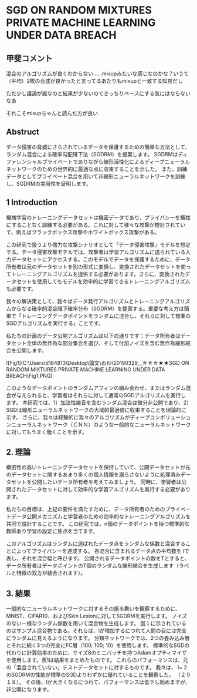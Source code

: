 ﻿# SGD ON RANDOM MIXTURES PRIVATE MACHINE LEARNING UNDER DATA BREACH

## 甲斐コメント

混合のアルゴリズムが良くわからない……mixupみたいな感じなのかな？いうて（平均）2枚の合成が良かったと言ってるあたりもmixupと一致する知見だし

ただ少し議論が雑なのと結果が少ないのできっちりベースにする気にはならないなあ

それこそmixupちゃんと読んだ方が良い


## Abstruct

データ侵害の脅威にさらされているデータを保護するための簡単な方法として、ランダム混合による確率勾配降下法（SGDRM）を提案します。 SGDRMはディファレンシャルプライベートでありながら線形活性化によるディープニューラルネットワークのための世界的に最適な点に収束することを示した。 また、訓練データとしてプライベート混合を用いて非線形ニューラルネットワークを訓練し、SGDRMの実用性を証明します。

## 1 Introduction
機械学習のトレーニングデータセットは機密データであり、プライバシーを犠牲にすることなく訓練する必要がある。これに対して様々な攻撃が検討されていて、例えばブラックボックス攻撃やホワイトボックス攻撃がある。

この研究で扱うより強力な攻撃シナリオとして「データ侵害攻撃」モデルを想定する。データ侵害攻撃モデルでは、攻撃者は学習アルゴリズムに送られている入力データセットにアクセスする。このモデルでデータを保護するために、データ所有者は元のデータセットを別の形式に変換し、変換されたデータセットを使ってトレーニングアルゴリズムを提供する必要があります。さらに、変換されたデータセットを使用してもモデルを効率的に学習できるトレーニングアルゴリズムも必要です。

我々の解決策として、我々はデータ発行アルゴリズムとトレーニングアルゴリズムからなる確率的混合降下確率分布（SGDRM）を提案する。重要な考え方は簡単で「トレーニングデータポイントをランダムに混合し、それらに対して標準のSGDアルゴリズムを実行する」ことです。

私たちの計画のデータ公開アルゴリズムは以下の通りです：データ所有者はデータセット全体の無作為な部分集合を選び、そして付加ノイズを含む無作為線形結合を公開します。 

![Fig1](C:\Users\d184813\Desktop\論文\おわ\20190329__☆☆☆★★SGD ON RANDOM MIXTURES PRIVATE MACHINE LEARNING UNDER DATA BREACH\Fig1.PNG)

このようなデータポイントのランダムアフィンの組み合わせ、またはランダム混合が与えられると、学習者はそれらに対して通常のSGDアルゴリズムを実行します。 本研究では、1）加法性雑音を含むランダム混合は微分非公開であり、2）SGDは線形ニューラルネットワークの大域的最適値に収束することを理論的に示す。 さらに、我々は経験的に我々のアルゴリズムがディープコンボリューションニューラルネットワーク（ＣＮＮ）のような一般的なニューラルネットワークに対してもうまく働くことを示す。

## 2. 理論
機密性の高いトレーニングデータセットを保持していて、公開データセットが元のデータセットに関するあまり多くの個人情報を漏らさないように処理済みデータセットを公開したいデータ所有者を考えてみましょう。 同時に、学習者は公開されたデータセットに対して効率的な学習アルゴリズムを実行する必要があります。

私たちの目標は、上記の要件を満たすために、データ所有者のためのプライベートデータ公開メカニズムと学習者のための効率的なトレーニングアルゴリズムを共同で設計することです。 この研究では、n個のデータポイントを持つ標準的な教師あり学習の設定に焦点を当てます。

このアルゴリズムはランダムに選ばれたデータ点をランダムな係数と混合することによってプライバシーを達成する。 各混合に含まれるデータ点の平均数を lで表し、それを混合幅と呼びます。 公開されるデータポイントの数をTとすると、データ所有者はデータポイントのT個のランダムな線形結合を生成します（ラベルと特徴の双方が結合されます）。



## 3. 結果
一般的なニューラルネットワークに対するその振る舞いを観察するために、MNIST、CIFAR10、およびSkin Lesionに対してSGDRMを実行します。
ノイズのない一様なランダム係数を用いて混合物を生成します。 図１に示されているのはサンプル混合物である。それらは、lが増加するにつれて人間の目には完全にランダムに見えるようになります。 分類ネットワークでは、2つの畳み込み層とそれに続く3つの完全にFC層（100; 100; 10）を使用します。
標準的なSGDの代わりに計算効率のために、サイズ8のミニバッチを持つAdamオプティマイザを使用します。表1は結果をまとめたものです。 これらのパフォーマンスは、元の「混合されていない」テストデータセットに対するものです。 我々は、 l= 2のSGDRMの性能が標準のSGDよりわずかに優れていることを観察した。 （２０１８）。 その後、lが大きくなるにつれて、パフォーマンスは低下し始めますが、非公開になります。